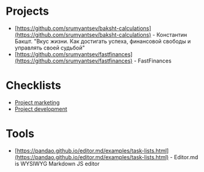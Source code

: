 # Projects
- [https://github.com/srumyantsev/baksht-calculations](https://github.com/srumyantsev/baksht-calculations) - Константин Бакшт. "Вкус жизни. Как достигать успеха, финансовой свободы и управлять своей судьбой"
- [https://github.com/srumyantsev/fastfinances](https://github.com/srumyantsev/fastfinances) - FastFinances

# Checklists
- [Project marketing](project-marketing)
- [Project development](project-development)

# Tools
- [https://pandao.github.io/editor.md/examples/task-lists.html](https://pandao.github.io/editor.md/examples/task-lists.html) - Editor.md is WYSIWYG Markdown JS editor
